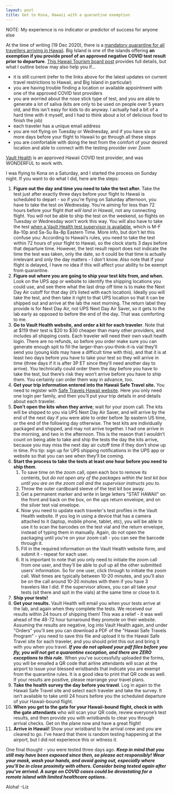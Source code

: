 ```yaml
---
layout: post
title: Get to Kona, Hawaii with a quarantine exemption
---
```


NOTE: My experience is no indicator or predictor of success for anyone else

At the time of writing (19 Dec 2020), there is a [mandatory quarantine for all travellers arriving in Hawaii](https://www.gohawaii.com/travel-requirements). Big Island is one of the islands offering **an exemption if you provide proof of an approved negative COVID test result prior to departure**. [This Hawaii Tourism board post](https://www.hawaiitourismauthority.org/covid-19-updates/) provides full details, but what I outline below may also help you if...
- it is still current (refer to the links above for the latest updates on current travel restrictions to Hawaii, and Big Island in particular)
- you are having trouble finding a location or available appointment with one of the approved COVID test providers
- you are worried about the nose stick type of test, and you are able to generate a lot of saliva (kits are only to be used on people over 5 years old, and this isn't easy for kids to do anyway. I actually had a bit of a hard time with it myself, and I had to think about a lot of delicious food to finish the job)
- each traveler has a unique email address
- you are not flying on Tuesday or Wednesday, and if you have six or more days before your flight to Hawaii to go through all these steps
- you are comfortable with doing the test from the comfort of your desired location and able to connect with the testing provider over Zoom

[Vault Health](https://learn.vaulthealth.com/state-of-hawaii/) is an approved Hawaii COVID test provider, and was WONDERFUL to work with.

I was flying to Kona on a Saturday, and I started the process on Sunday night. If you want to do what I did, here are the steps:

1. **Figure out the day and time you need to take the test after.** Take the test just after exactly three days before your flight to Hawaii is scheduled to depart - so if you're flying on Saturday afternoon, you have to take the test on Wednesday. You're aiming for less than 72 hours before your flight *that will land in Hawaii*, not any connecting flight. You will not be able to ship the test on the weekend, so flights on Tuesday or Wednesday won't work this way. You will also have to take the test [when a Vault Health test supervisor is available](https://www.vaulthealth.com/covid#faq), which is M-F 8a-10p and Sa-Su 8a-8p Eastern Time. More info, but don't let this confuse you: According to Hawaii’s rules, you need to take the test within 72 hours of your flight to Hawaii, so the clock starts 3 days before that departure time. However, the test result report does not indicate the time the test was taken, only the date, so it could be that time is actually irrelevant and only the day matters - I don't know. Also note that if your flight is delayed, I have no idea if this will affect your ability to be exempt from quarantine.
1. **Figure out where you are going to ship your test kits from, and when.** Look on the UPS app or website to identify the shipping locations you could use, and see there what the last drop off time is to make the Next Day Air cutoff for that day (it’s listed with each location). Ideally you will take the test, and then take it right to that UPS location so that it can be shipped out and arrive at the lab the next morning. The return label they provide is for Next Day Air, not UPS Next Day Air Saver, so it gets to the lab early as opposed to before the end of the day. That was comforting to me. 
1. **Go to Vault Health website, and order a kit for each traveler**. Note that at $119 their test is $20 to $30 cheaper than many other providers, and includes all shipping costs. Each traveler will need their own vault health login. There are no refunds, so before you order make sure you can generate enough spit to fill the larger-than-you-think-it-is vial they’ll send you (young kids may have a difficult time with this), and that it is at least two days before you have to take your test so they will arrive in time (three days if it is after 3P ET since they’ll need another day to arrive).  You technically could order them the day before you have to take the test, but there’s risk they won’t arrive before you have to ship them. You certainly can order them way in advance, too.
1. **Get your trip information entered into the Hawaii Safe Travel site.** You need to register with [Safe Travels Hawaii website](https://travel.hawaii.gov/#/). Here you only need one login per family, and then you’ll put your trip details in and details about each traveler.
1. **Don’t open the kits when they arrive**; wait for your zoom call. The kits will be shipped to you via UPS Next Day Air Saver, and will arrive by the end of the next day if you were able to order before 3p eastern US time, or the end of the following day otherwise. The test kits are individually packaged and shipped, and may not arrive together. I had one arrive in the morning, and two in the afternoon. This is the reason that I wouldn’t count on being able to take and ship the tests the day the kits arrive, because you may miss the next day air cutoff time if they don’t show up in time. Pro tip: sign up for UPS shipping notifications in the UPS app or website so that you can see when they’ll be coming.
1. **Start the process to take the tests at least one hour before you need to ship them**. 
    1. To save time on the zoom call, open each box to remove its contents, but *do not open any of the packages within the test kit box until you are on the zoom call and the supervisor instructs you to*. 
    1. Throw the outer cardboard sleeve of the test kit box away. 
    1. Get a permanent marker and write in large letters "STAT HAWAII" on the front and back on the box, on the ups return envelope, and on the silver test vial envelope. 
    1. Now you need to update each traveler's test profiles in the Vault Health website. If you log in using a device that has a camera attached to it (laptop, mobile phone, tablet, etc), you will be able to use it to scan the barcodes on the test vial and the return envelope, instead of typing them in manually. Again, do not open the packaging until you're on your zoom call - you can see the barcode through it. 
    1. Fill in the required information on the Vault Health website form, and submit it - repeat for each user. 
    1. It is important to note that you only need to initiate the zoom call from one user, and they'll be able to pull up all the other submitted users' information. So for one user, click through to initiate the zoom call. 
  Wait times are typically between 10-20 minutes, and you’ll also be on the call around 10-20 minutes with them if you have 3 travelers like I did. If the supervisor allows, you can all take your tests (sit there and spit in the vials) at the same time or close to it.
1. **Ship your tests!**
1. **Get your results.** Vault Health will email you when your tests arrive at the lab, and again when they complete the tests. We received our results within 24 hours of shipping them! This was a relief - it was well ahead of the 48-72 hour turnaround they promote on their website. Assuming the results are negative, log into Vault Health again, and under "Orders" you'll see you can download a PDF of the "Hawaii Safe Travels Program" - you need to save this file and upload it to the Hawaii Safe Travel site for each traveler, and you should print this out and bring it with you when you travel. ***If you do not upload your pdf files before you fly, you will not get a quarantine exception, and there are ZERO exceptions to this rule.*** When you've successfully uploaded the forms, you will be emailed a QR code that airline attendants will scan at the airport to issue your blessed wristbands that indicate you are exempt from the quarantine rules. It is a good idea to print that QR code as well. If your results are positive, please rearrange your travel plans.
1. **Take the health survey the day before you travel**. Log in again to the Hawaii Safe Travel site and select each traveler and take the survey. It isn’t available to take until 24 hours before you the scheduled departure of your Hawaii-bound flight.
1. **When you get to the gate for your Hawaii-bound flight, check in with the gate attendants** who will scan your QR code, review everyone’s test results, and then provide you with wristbands to clear you through arrival checks. Get on the plane now and have a great flight!
1. **Arrive in Hawaii!** Show your wristband to the arrival crew and you are cleared to go. I've heard that there is random testing happening at the airport, but I did not experience this or witness it.

One final thought - you were tested three days ago. ***Keep in mind that you still may have been exposed since then, so please act responsibly! Wear your mask, wash your hands, and avoid going out, especially where you'll be in close proximity with others. Consider being tested again after you've arrived. A surge on COVID cases could be devastating for a remote island with limited healthcare options.***. 
	
Aloha!  -Liz
